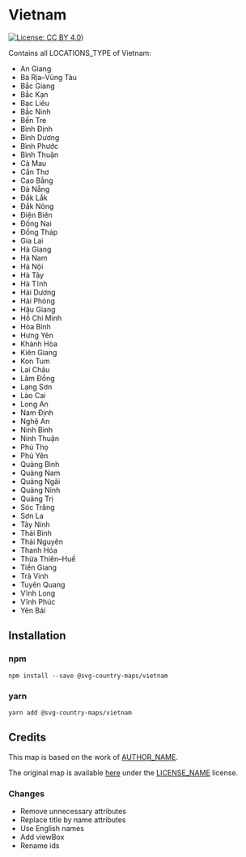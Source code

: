 #  Vietnam

[![License: CC BY 4.0](https://img.shields.io/badge/License-CC%20BY%204.0-blue.svg)](https://creativecommons.org/licenses/by/4.0/))

Contains all LOCATIONS_TYPE of Vietnam:
* An Giang
* Bà Rịa–Vũng Tàu
* Bắc Giang
* Bắc Kạn
* Bạc Liêu
* Bắc Ninh
* Bến Tre
* Bình Định
* Bình Dương
* Bình Phước
* Bình Thuận
* Cà Mau
* Cần Thơ
* Cao Bằng
* Đà Nẵng
* Đắk Lắk
* Đắk Nông
* Điện Biên
* Đồng Nai
* Đồng Tháp
* Gia Lai
* Hà Giang
* Hà Nam
* Hà Nội
* Hà Tây
* Hà Tĩnh
* Hải Dương
* Hải Phòng
* Hậu Giang
* Hồ Chí Minh
* Hòa Bình
* Hưng Yên
* Khánh Hòa
* Kiên Giang
* Kon Tum
* Lai Châu
* Lâm Đồng
* Lạng Sơn
* Lào Cai
* Long An
* Nam Định
* Nghệ An
* Ninh Bình
* Ninh Thuận
* Phú Thọ
* Phú Yên
* Quảng Bình
* Quảng Nam
* Quảng Ngãi
* Quảng Ninh
* Quảng Trị
* Sóc Trăng
* Sơn La
* Tây Ninh
* Thái Bình
* Thái Nguyên
* Thanh Hóa
* Thừa Thiên–Huế
* Tiền Giang
* Trà Vinh
* Tuyên Quang
* Vĩnh Long
* Vĩnh Phúc
* Yên Bái

## Installation

### npm

`npm install --save @svg-country-maps/vietnam`

### yarn

`yarn add @svg-country-maps/vietnam`

## Credits

This map is based on the work of [AUTHOR_NAME](AUTHOR_PROFILE_LINK).

The original map is available [here](ORIGINAL_MAP_LINK) under the [LICENSE_NAME](LICENSE_LINK) license.

### Changes

* Remove unnecessary attributes
* Replace title by name attributes
* Use English names
* Add viewBox
* Rename ids
